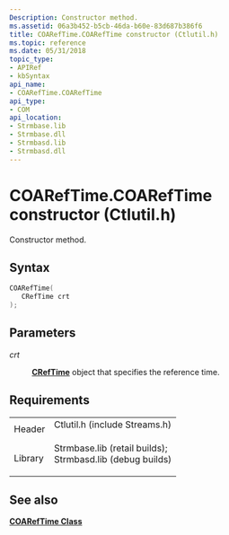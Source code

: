 ```yaml
---
Description: Constructor method.
ms.assetid: 06a3b452-b5cb-46da-b60e-83d687b386f6
title: COARefTime.COARefTime constructor (Ctlutil.h)
ms.topic: reference
ms.date: 05/31/2018
topic_type: 
- APIRef
- kbSyntax
api_name: 
- COARefTime.COARefTime
api_type: 
- COM
api_location: 
- Strmbase.lib
- Strmbase.dll
- Strmbasd.lib
- Strmbasd.dll
---
```


# COARefTime.COARefTime constructor (Ctlutil.h)

Constructor method.

## Syntax


```C++
COARefTime(
   CRefTime crt
);
```



## Parameters

<dl> <dt>

*crt* 
</dt> <dd>

[**CRefTime**](creftime.md) object that specifies the reference time.

</dd> </dl>

## Requirements



|                    |                                                                                                                                                                                            |
|--------------------|--------------------------------------------------------------------------------------------------------------------------------------------------------------------------------------------|
| Header<br/>  | <dl> <dt>Ctlutil.h (include Streams.h)</dt> </dl>                                                                                   |
| Library<br/> | <dl> <dt>Strmbase.lib (retail builds); </dt> <dt>Strmbasd.lib (debug builds)</dt> </dl> |



## See also

<dl> <dt>

[**COARefTime Class**](coareftime.md)
</dt> </dl>

 

 




